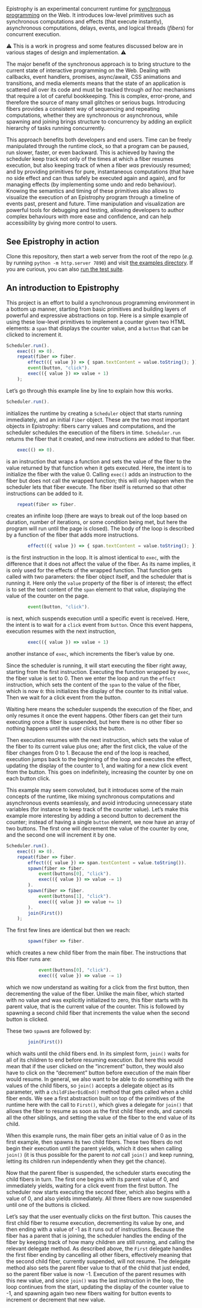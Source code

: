 Epistrophy is an experimental concurrent runtime for [synchronous
programming](https://en.wikipedia.org/wiki/Synchronous_programming_language)
on the Web. It introduces low-level primitives such as synchronous computations
and effects (that execute instantly), asynchronous computations, delays,
events, and logical threads (_fibers_) for concurrent execution.

⚠️ This is a work in progress and some features discussed below are in various
stages of design and implementation. ⚠️

The major benefit of the synchronous approach is to bring structure to
the current state of interactive programming on the Web. Dealing with callbacks,
event handlers, promises, async/await, CSS animations and transitions, and media
elements means that the state of an application is scattered all over its code
and must be tracked through _ad hoc_ mechanisms that require a lot of careful
bookkeeping. This is complex, error-prone, and therefore the source of many
small glitches or serious bugs. Introducing fibers provides a consistent way of
sequencing and repeating computations, whether they are synchronous or
asynchronous, while spawning and joining brings structure to concurrency by
adding an explicit hierarchy of tasks running concurrently.

This approach benefits both developers and end users. Time can be freely
manipulated through the runtime clock, so that a program can be paused, run
slower, faster, or even backward. This is achieved by having the scheduler keep
track not only of the times at which a fiber resumes execution, but also
keeping track of when a fiber _was_ previously resumed; and by providing
primitives for pure, instantaneous computations (that have no side effect and
can thus safely be executed again and again), and for managing effects (by
implementing some undo and redo behaviour). Knowing the semantics and timing of
these primitives also allows to visualize the execution of an Epistrophy
program through a timeline of events past, present and future. Time
manipulation and visualization are powerful tools for debugging and testing,
allowing developers to author complex behaviours with more ease and confidence,
and can help accessibility by giving more control to users.

## See Epistrophy in action

Clone this repository, then start a web server from the root of the repo
(_e.g._ by running `python -m http.server 7890`) and visit
[the examples directory](http://localhost:7890/examples/). If you are curious,
you can also [run the test suite](http://localhost:7890/test/).

## An introduction to Epistrophy

This project is an effort to build a synchronous programming environment in a
bottom up manner, starting from basic primitives and building layers of
powerful and expressive abstractions on top. Here is a simple example of using
these low-level primitives to implement a counter given two HTML elements: a
`span` that displays the counter value, and a `button` that can be clicked to
increment it.

```js
Scheduler.run().
    exec(() => 0).
    repeat(fiber => fiber.
        effect(({ value }) => { span.textContent = value.toString(); }).
        event(button, "click").
        exec(({ value }) => value + 1)
    );
```

Let’s go through this example line by line to explain how this works.

```js
Scheduler.run().
```

initializes the runtime by creating a `Scheduler` object that starts running
immediately, and an initial `Fiber` object. These are the two most important
objects in Epistrophy: fibers carry values and computations, and the scheduler
schedules the execution of the fibers in time. `Scheduler.run` returns the fiber
that it created, and new instructions are added to that fiber.

```js
    exec(() => 0).
```

is an instruction that wraps a function and sets the value of the fiber to the
value returned by that function when it gets executed. Here, the intent is to
initialize the fiber with the value 0. Calling `exec()` adds an instruction to
the fiber but does not call the wrapped function; this will only happen when the
scheduler lets that fiber execute. The fiber itself is returned so that other
instructions can be added to it.

```js
    repeat(fiber => fiber.
```

creates an infinite loop (there are ways to break out of the loop based on
duration, number of iterations, or some condition being met, but here the
program will run until the page is closed). The body of the loop is described by
a function of the fiber that adds more instructions.

```js
        effect(({ value }) => { span.textContent = value.toString(); }).
```

is the first instruction in the loop. It is almost identical to `exec`, with the
difference that it does not affect the value of the fiber. As its name implies,
it is only used for the effects of the wrapped function. That function gets
called with two parameters: the fiber object itself, and the scheduler that is
running it. Here only the `value` property of the fiber is of interest; the
effect is to set the text content of the `span` element to that value,
displaying the value of the counter on the page.

```js
        event(button, "click").
```

is next, which suspends execution until a specific event is received. Here, the
intent is to wait for a `click` event from `button`. Once this event happens,
execution resumes with the next instruction,

```js
        exec(({ value }) => value + 1)
```

another instance of `exec`, which increments the fiber’s value by one.

Since the scheduler is running, it will start executing the fiber right away,
starting from the first instruction. Executing the function wrapped by `exec`,
the fiber value is set to 0. Then we enter the loop and run the `effect`
instruction, which sets the content of the `span` to the value of the fiber,
which is now `0`: this initializes the display of the counter to its initial
value. Then we wait for a click event from the button.

Waiting here means the scheduler suspends the execution of the fiber, and only
resumes it once the event happens. Other fibers can get their turn executing
once a fiber is suspended, but here there is no other fiber so nothing happens
until the user clicks the button.

Then execution resumes with the next instruction, which sets the value of the
fiber to its current value plus one; after the first click, the value of the
fiber changes from 0 to 1. Because the end of the loop is reached, execution
jumps back to the beginning of the loop and executes the effect, updating the
display of the counter to 1, and waiting for a new click event from the button.
This goes on indefinitely, increasing the counter by one on each button click.

This example may seem convoluted, but it introduces some of the main concepts
of the runtime, like mixing synchronous computations and asynchronous events
seamlessly, and avoid introducing unnecessary state variables (for instance to
keep track of the counter value). Let’s make this example more interesting by
adding a second button to decrement the counter; instead of having a single
`button` element, we now have an array of two buttons. The first one will
decrement the value of the counter by one, and the second one will increment
it by one.

```js
Scheduler.run().
    exec(() => 0).
    repeat(fiber => fiber.
        effect(({ value }) => span.textContent = value.toString()).
        spawn(fiber => fiber.
            event(buttons[0], "click").
            exec(({ value }) => value -= 1)
        ).
        spawn(fiber => fiber.
            event(buttons[1], "click").
            exec(({ value }) => value += 1)
        ).
        join(First())
    );
```

The first few lines are identical but then we reach:

```js
        spawn(fiber => fiber.
```

which creates a new child fiber from the main fiber. The instructions that this
fiber runs are:

```js
            event(buttons[0], "click").
            exec(({ value }) => value -= 1)
```

which we now understand as waiting for a click from the first button, then
decrementing the value of the fiber. Unlike the main fiber, which started with
no value and was explicitly initialized to zero, this fiber starts with its
parent value, that is the current value of the counter. This is followed by
spawning a second child fiber that increments the value when the second button
is clicked.

These two `spawn`s are followed by:

```js
        join(First())
```

which waits until the child fibers end. In its simplest form, `join()` waits for
all of its children to end before resuming execution. But here this would mean
that if the user clicked on the “increment” button, they would also have to
click on the “decrement” button before execution of the main fiber would resume.
In general, we also want to be able to do something with the values of the child
fibers, so `join()` accepts a delegate object as its parameter, with a
`childFiberDidEnd()` method that gets called when a child fiber ends. We see
a first abstraction built on top of the primitives of the runtime here with the
call to `First()`, which gives a delegate for `join()` that allows the fiber to
resume as soon as the first child fiber ends, and cancels all the other
siblings, and setting the value of the fiber to the end value of its child.

When this example runs, the main fiber gets an initial value of 0 as in the
first example, then spawns its two child fibers. These two fibers do not begin
their execution until the parent yields, which it does when calling `join()`
(it is thus possible for the parent to *not* call `join()` and keep running,
letting its children run independently when they get the chance).

Now that the parent fiber is suspended, the scheduler starts executing the
child fibers in turn. The first one begins with its parent value of 0, and
immediately yields, waiting for a click event from the first button. The
scheduler now starts executing the second fiber, which also begins with a value
of 0, and also yields immediately. All three fibers are now suspended until
one of the buttons is clicked.

Let’s say that the user eventually clicks on the first button. This causes the
first child fiber to resume execution, decrementing its value by one, and then
ending with a value of -1 as it runs out of instructions. Because the fiber has
a parent that is joining, the scheduler handles the ending of the fiber by
keeping track of how many children are still running, and calling the relevant
delegate method. As described above, the `First` delegate handles the first
fiber ending by cancelling all other fibers, effectively meaning that the
second child fiber, currently suspended, will not resume. The delegate method
also sets the parent fiber value to that of the child that just ended, so the
parent fiber value is now -1. Execution of the parent resumes with this new
value, and since `join()` was the last instruction in the loop, the loop
continues from the start, updating the display of the counter value to -1, and
spawning again two new fibers waiting for button events to increment or
decrement that new value.
